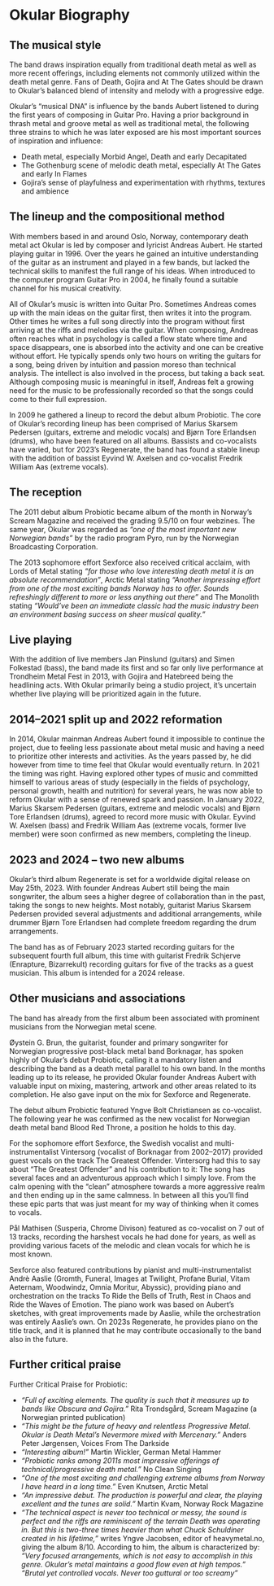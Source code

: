 # Okular Biography

## The musical style

The band draws inspiration equally from traditional death metal as well as more recent offerings, including elements not commonly utilized within the death metal genre.  Fans of Death, Gojira and At The Gates should be drawn to Okular’s balanced blend of intensity and melody with a progressive edge.

Okular’s “musical DNA” is influence by the bands Aubert listened to during the first years of composing in Guitar Pro. Having a prior background in thrash metal and groove metal as well as traditional metal, the following three strains to which he was later exposed are his most important sources of inspiration and influence:
* Death metal, especially Morbid Angel, Death and early Decapitated
* The Gothenburg scene of melodic death metal, especially At The Gates and early In Flames
* Gojira’s sense of playfulness and experimentation with rhythms, textures and ambience

## The lineup and the compositional method

With members based in and around Oslo, Norway, contemporary death metal act Okular is led by composer and lyricist Andreas Aubert. He started playing guitar in 1996. Over the years he gained an intuitive understanding of the guitar as an instrument and played in a few bands, but lacked the technical skills to manifest the full range of his ideas. When introduced to the computer program Guitar Pro in 2004, he finally found a suitable channel for his musical creativity. 

All of Okular’s music is written into Guitar Pro. Sometimes Andreas comes up with the main ideas on the guitar first, then writes it into the program. Other times he writes a full song directly into the program without first arriving at the riffs and melodies via the guitar. When composing, Andreas often reaches what in psychology is called a flow state where time and space disappears, one is absorbed into the activity and one can be creative without effort. He typically spends only two hours on writing the guitars for a song, being driven by intuition and passion moreso than technical analysis. The intellect is also involved in the process, but taking a back seat. Although composing music is meaningful in itself, Andreas felt a growing need for the music to be professionally recorded so that the songs could come to their full expression.

In 2009 he gathered a lineup to record the debut album Probiotic. The core of Okular’s recording lineup has been comprised of Marius Skarsem Pedersen (guitars, extreme and melodic vocals) and Bjørn Tore Erlandsen (drums), who have been featured on all albums. Bassists and co-vocalists have varied, but for 2023’s Regenerate, the band has found a stable lineup with the addition of bassist Eyvind W. Axelsen and co-vocalist Fredrik William Aas (extreme vocals).


## The reception

The 2011 debut album Probiotic became album of the month in Norway’s Scream Magazine and received the grading 9.5/10 on four webzines. The same year, Okular was regarded as *“one of the most important new Norwegian bands”* by the radio program Pyro, run by the Norwegian Broadcasting Corporation. 

The 2013 sophomore effort Sexforce also received critical acclaim, with Lords of Metal stating *“for those who love interesting death metal it is an absolute recommendation”*, Arctic Metal stating *“Another impressing effort from one of the most exciting bands Norway has to offer. Sounds refreshingly different to more or less anything out there”* and The Monolith stating *“Would’ve been an immediate classic had the music industry been an environment basing success on sheer musical quality.”*

## Live playing

With the addition of live members Jan Pinslund (guitars) and Simen Folkestad (bass), the band made its first and so far only live performance at Trondheim Metal Fest in 2013, with Gojira and Hatebreed being the headlining acts. With Okular primarily being a studio project, it’s uncertain whether live playing will be prioritized again in the future.

## 2014–2021 split up and 2022 reformation

In 2014, Okular mainman Andreas Aubert found it impossible to continue the project, due to feeling less passionate about metal music and having a need to prioritize other interests and activities. As the years passed by, he did however from time to time feel that Okular would eventually return. In 2021 the timing was right. Having explored other types of music and committed himself to various areas of study (especially in the fields of psychology, personal growth, health and nutrition) for several years, he was now able to reform Okular with a sense of renewed spark and passion. In January 2022, Marius Skarsem Pedersen (guitars, extreme and melodic vocals) and Bjørn Tore Erlandsen (drums), agreed to record more music with Okular. Eyvind W. Axelsen (bass) and Fredrik William Aas (extreme vocals, former live member) were soon confirmed as new members, completing the lineup. 

## 2023 and 2024 – two new albums

Okular’s third album Regenerate is set for a worldwide digital release on May 25th, 2023. With founder Andreas Aubert still being the main songwriter, the album sees a higher degree of collaboration than in the past, taking the songs to new heights. Most notably, guitarist Marius Skarsem Pedersen provided several adjustments and additional arrangements, while drummer Bjørn Tore Erlandsen had complete freedom regarding the drum arrangements.

The band has as of February 2023 started recording guitars for the subsequent fourth full album, this time with guitarist Fredrik Schjerve (Enrapture, Bizarrekult) recording guitars for five of the tracks as a guest musician. This album is intended for a 2024 release.

## Other musicians and associations

The band has already from the first album been associated with prominent musicians from the Norwegian metal scene.

Øystein G. Brun, the guitarist, founder and primary songwriter for Norwegian progressive post-black metal band Borknagar, has spoken highly of Okular’s debut Probiotic, calling it a mandatory listen and describing the band as a death metal parallel to his own band. In the months leading up to its release, he provided Okular founder Andreas Aubert with valuable input on mixing, mastering, artwork and other areas related to its completion. He also gave input on the mix for Sexforce and Regenerate.

The debut album Probiotic featured Yngve Bolt Christiansen as co-vocalist. The following year he was confirmed as the new vocalist for Norwegian death metal band Blood Red Throne, a position he holds to this day.

For the sophomore effort Sexforce, the Swedish vocalist and multi-instrumentalist Vintersorg (vocalist of Borknagar from 2002–2017) provided guest vocals on the track The Greatest Offender. Vintersorg had this to say about “The Greatest Offender” and his contribution to it:
The song has several faces and an adventurous approach which I simply love. From the calm opening with the “clean” atmosphere towards a more aggressive realm and then ending up in the same calmness. In between all this you’ll find these epic parts that was just meant for my way of thinking when it comes to vocals.

Pål Mathisen (Susperia, Chrome Divison) featured as co-vocalist on 7 out of 13 tracks, recording the harshest vocals he had done for years, as well as providing various facets of the melodic and clean vocals for which he is most known.

Sexforce also featured contributions by pianist and multi-instrumentalist Andrè Aaslie (Gromth, Funeral, Images at Twilight, Profane Burial, Vitam Aeternam, Woodwindz, Omnia Moritur, Abyssic), providing piano and orchestration on the tracks To Ride the Bells of Truth, Rest in Chaos and Ride the Waves of Emotion. The piano work was based on Aubert’s sketches, with great improvements made by Aaslie, while the orchestration was entirely Aaslie’s own. On 2023s Regenerate, he provides piano on the title track, and it is planned that he may contribute occasionally to the band also in the future.
 
## Further critical praise

Further Critical Praise for Probiotic:
* *“Full of exciting elements. The quality is such that it measures up to bands like Obscura and Gojira.”* Rita Trondsgård, Scream Magazine (a Norwegian printed publication)
* *“This might be the future of heavy and relentless Progressive Metal. Okular is Death Metal’s Nevermore mixed with Mercenary.”* Anders Peter Jørgensen, Voices From The Darkside
* *“Interesting album!”* Martin Wickler, German Metal Hammer
* *“Probiotic ranks among 2011s most impressive offerings of technical/progressive death metal.”*  No Clean Singing
* *“One of the most exciting and challenging extreme albums from Norway I have heard in a long time.”* Even Knutsen, Arctic Metal
* *“An impressive debut. The production is powerful and clear, the playing excellent and the tunes are solid.”* Martin Kvam, Norway Rock Magazine
* *“The technical aspect is never too technical or messy, the sound is perfect and the riffs are reminiscent of the terrain Death was operating in. But this is two-three times heavier than what Chuck Schuldiner created in his lifetime,”* writes Yngve Jacobsen, editor of heavymetal.no, giving the album 8/10. According to him, the album is characterized by:
*“Very focused arrangements, which is not easy to accomplish in this genre. Okular’s metal maintains a good flow even at high tempos.”*
*“Brutal yet controlled vocals. Never too guttural or too screamy”*

<!--- Further critical praise for Sexforce: -->



